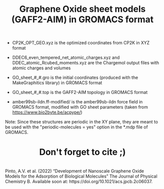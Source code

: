 <h1 align="center">
Graphene Oxide sheet models (GAFF2-AIM) in GROMACS format
</h1><br>



- CP2K_OPT_GEO.xyz is the optimized coordinates from CP2K in XYZ format

- DDEC6_even_tempered_net_atomic_charges.xyz and DDEC_atomic_Rcubed_moments.xyz are the Chargemol output files with atomic charges and volumes

- GO_sheet_#_#.gro is the initial coordinates (produced with the MakeGraphitics library) in GROMACS format

- GO_sheet_#_#.top is the GAFF2-AIM topology in GROMACS format

- amber99sb-ildn.ff-modified/ is the amber99sb-ildn force field in GROMACS format, modified with GO sheet parameters (taken from https://www.bio2byte.be/acpype/)<br>

Note: Since these structures are periodic in the XY plane, they are meant to be used with the "periodic-molecules = yes" option in the *.mdp file of GROMACS.

<h1 align="center">
Don't forget to cite ;)
</h1><br>
Pinto, A.V. et al. (2022) “Development of Nanoscale Graphene Oxide Models for the Adsorption of Biological Molecules” The Journal of Physical Chemistry B. Available soon at: https://doi.org/10.1021/acs.jpcb.2c06037. 
